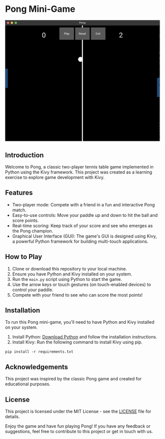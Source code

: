 # Pong Mini-Game

![Pong Screenshot](screenshot.png)

## Introduction

Welcome to Pong, a classic two-player tennis table game implemented in Python using the Kivy framework. This project was created as a learning exercise to explore game development with Kivy.

## Features

- Two-player mode: Compete with a friend in a fun and interactive Pong match.
- Easy-to-use controls: Move your paddle up and down to hit the ball and score points.
- Real-time scoring: Keep track of your score and see who emerges as the Pong champion.
- Graphical User Interface (GUI): The game's GUI is designed using Kivy, a powerful Python framework for building multi-touch applications.

## How to Play

1. Clone or download this repository to your local machine.
2. Ensure you have Python and Kivy installed on your system.
3. Run the `main.py` script using Python to start the game.
4. Use the arrow keys or touch gestures (on touch-enabled devices) to control your paddle.
5. Compete with your friend to see who can score the most points!

## Installation

To run this Pong mini-game, you'll need to have Python and Kivy installed on your system.

1. Install Python: [Download Python](https://www.python.org/downloads/) and follow the installation instructions.
2. Install Kivy: Run the following command to install Kivy using pip.

```
pip install -r requirements.txt
```


## Acknowledgements

This project was inspired by the classic Pong game and created for educational purposes. 

## License

This project is licensed under the MIT License - see the [LICENSE](LICENSE) file for details.

Enjoy the game and have fun playing Pong! If you have any feedback or suggestions, feel free to contribute to this project or get in touch with us.
